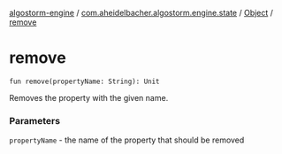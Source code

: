 [algostorm-engine](../../index.md) / [com.aheidelbacher.algostorm.engine.state](../index.md) / [Object](index.md) / [remove](.)

# remove

`fun remove(propertyName: String): Unit`

Removes the property with the given name.

### Parameters

`propertyName` - the name of the property that should be removed